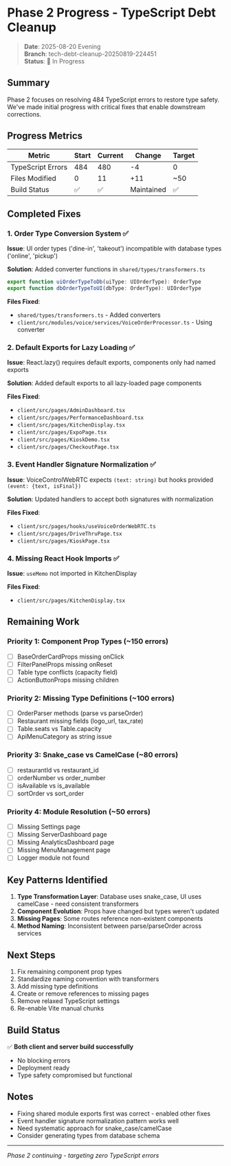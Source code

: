 # Phase 2 Progress - TypeScript Debt Cleanup

> **Date**: 2025-08-20 Evening  
> **Branch**: tech-debt-cleanup-20250819-224451  
> **Status**: 🚧 In Progress

## Summary

Phase 2 focuses on resolving 484 TypeScript errors to restore type safety. We've made initial progress with critical fixes that enable downstream corrections.

## Progress Metrics

| Metric | Start | Current | Change | Target |
|--------|-------|---------|--------|--------|
| TypeScript Errors | 484 | 480 | -4 | 0 |
| Files Modified | 0 | 11 | +11 | ~50 |
| Build Status | ✅ | ✅ | Maintained | ✅ |

## Completed Fixes

### 1. Order Type Conversion System ✅
**Issue**: UI order types ('dine-in', 'takeout') incompatible with database types ('online', 'pickup')

**Solution**: Added converter functions in `shared/types/transformers.ts`
```typescript
export function uiOrderTypeToDb(uiType: UIOrderType): OrderType
export function dbOrderTypeToUI(dbType: OrderType): UIOrderType
```

**Files Fixed**:
- `shared/types/transformers.ts` - Added converters
- `client/src/modules/voice/services/VoiceOrderProcessor.ts` - Using converter

### 2. Default Exports for Lazy Loading ✅
**Issue**: React.lazy() requires default exports, components only had named exports

**Solution**: Added default exports to all lazy-loaded page components

**Files Fixed**:
- `client/src/pages/AdminDashboard.tsx`
- `client/src/pages/PerformanceDashboard.tsx`
- `client/src/pages/KitchenDisplay.tsx`
- `client/src/pages/ExpoPage.tsx`
- `client/src/pages/KioskDemo.tsx`
- `client/src/pages/CheckoutPage.tsx`

### 3. Event Handler Signature Normalization ✅
**Issue**: VoiceControlWebRTC expects `(text: string)` but hooks provided `(event: {text, isFinal})`

**Solution**: Updated handlers to accept both signatures with normalization

**Files Fixed**:
- `client/src/pages/hooks/useVoiceOrderWebRTC.ts`
- `client/src/pages/DriveThruPage.tsx`
- `client/src/pages/KioskPage.tsx`

### 4. Missing React Hook Imports ✅
**Issue**: `useMemo` not imported in KitchenDisplay

**Files Fixed**:
- `client/src/pages/KitchenDisplay.tsx`

## Remaining Work

### Priority 1: Component Prop Types (~150 errors)
- [ ] BaseOrderCardProps missing onClick
- [ ] FilterPanelProps missing onReset
- [ ] Table type conflicts (capacity field)
- [ ] ActionButtonProps missing children

### Priority 2: Missing Type Definitions (~100 errors)
- [ ] OrderParser methods (parse vs parseOrder)
- [ ] Restaurant missing fields (logo_url, tax_rate)
- [ ] Table.seats vs Table.capacity
- [ ] ApiMenuCategory as string issue

### Priority 3: Snake_case vs CamelCase (~80 errors)
- [ ] restaurantId vs restaurant_id
- [ ] orderNumber vs order_number
- [ ] isAvailable vs is_available
- [ ] sortOrder vs sort_order

### Priority 4: Module Resolution (~50 errors)
- [ ] Missing Settings page
- [ ] Missing ServerDashboard page
- [ ] Missing AnalyticsDashboard page
- [ ] Missing MenuManagement page
- [ ] Logger module not found

## Key Patterns Identified

1. **Type Transformation Layer**: Database uses snake_case, UI uses camelCase - need consistent transformers
2. **Component Evolution**: Props have changed but types weren't updated
3. **Missing Pages**: Some routes reference non-existent components
4. **Method Naming**: Inconsistent between parse/parseOrder across services

## Next Steps

1. Fix remaining component prop types
2. Standardize naming convention with transformers
3. Add missing type definitions
4. Create or remove references to missing pages
5. Remove relaxed TypeScript settings
6. Re-enable Vite manual chunks

## Build Status

✅ **Both client and server build successfully**
- No blocking errors
- Deployment ready
- Type safety compromised but functional

## Notes

- Fixing shared module exports first was correct - enabled other fixes
- Event handler signature normalization pattern works well
- Need systematic approach for snake_case/camelCase
- Consider generating types from database schema

---

*Phase 2 continuing - targeting zero TypeScript errors*